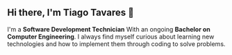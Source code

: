 ## Hi there, I'm Tiago Tavares 👋

I'm a <b>Software Development Technician</b> With an ongoing <b>Bachelor on Computer Engineering</b>.
I always find myself curious about learning new technologies and how to implement them through coding to solve problems.


